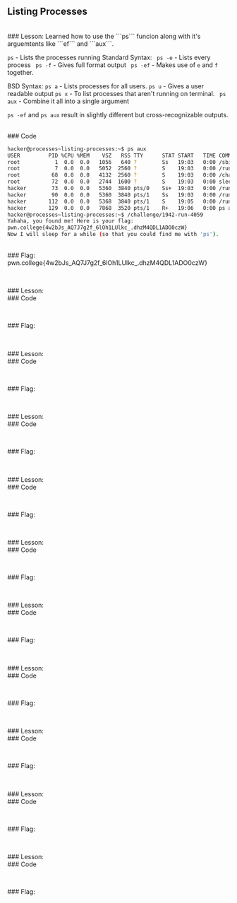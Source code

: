 ## Listing Processes

<br>
### Lesson: 
Learned how to use the ```ps``` funcion along with it's arguemtents like ```ef``` and ```aux```.

```ps``` - Lists the processes running
Standard Syntax:
``` ps -e``` - Lists every process
``` ps -f``` - Gives full format output
``` ps -ef``` - Makes use of ```e``` and ```f``` together.

BSD Syntax:
```ps a``` - Lists processes for all users.
``` ps u ``` - Gives a user readable output
``` ps x ``` - To list processes that aren't running on terminal.
``` ps aux``` - Combine it all into a single argument

```ps -ef``` and ```ps aux``` result in slightly different but cross-recognizable outputs.

<br>
### Code 

```bash
hacker@processes~listing-processes:~$ ps aux
USER         PID %CPU %MEM    VSZ   RSS TTY      STAT START   TIME COMMAND
root           1  0.0  0.0   1056   640 ?        Ss   19:03   0:00 /sbin/docker-init -- /nix/var/nix/profiles/default/bin/dojo-init /run/dojo/bin/sleep 6h
root           7  0.0  0.0   5052  2560 ?        S    19:03   0:00 /run/dojo/bin/sleep 6h
root          68  0.0  0.0   4132  2560 ?        S    19:03   0:00 /challenge/1942-run-4059
root          72  0.0  0.0   2744  1600 ?        S    19:03   0:00 sleep 6h
hacker        73  0.0  0.0   5360  3840 pts/0    Ss+  19:03   0:00 /run/dojo/bin/ssh-entrypoint
hacker        90  0.0  0.0   5360  3840 pts/1    Ss   19:03   0:00 /run/dojo/bin/ssh-entrypoint
hacker       112  0.0  0.0   5368  3840 pts/1    S    19:05   0:00 /run/dojo/bin/bash
hacker       129  0.0  0.0   7868  3520 pts/1    R+   19:06   0:00 ps aux
hacker@processes~listing-processes:~$ /challenge/1942-run-4059
Yahaha, you found me! Here is your flag:
pwn.college{4w2bJs_AQ7J7g2f_6lOh1LUlkc_.dhzM4QDL1ADO0czW}
Now I will sleep for a while (so that you could find me with 'ps').
```
<br>
### Flag: pwn.college{4w2bJs_AQ7J7g2f_6lOh1LUlkc_.dhzM4QDL1ADO0czW}

## 

<br>
### Lesson: 

<br>
### Code 

```bash

```
<br>
### Flag: 

## 

<br>
### Lesson: 

<br>
### Code 

```bash

```
<br>
### Flag: 

## 

<br>
### Lesson: 

<br>
### Code 

```bash

```
<br>
### Flag: 

## 

<br>
### Lesson: 

<br>
### Code 

```bash

```
<br>
### Flag: 

## 

<br>
### Lesson: 

<br>
### Code 

```bash

```
<br>
### Flag: 

## 

<br>
### Lesson: 

<br>
### Code 

```bash

```
<br>
### Flag: 

## 

<br>
### Lesson: 

<br>
### Code 

```bash

```
<br>
### Flag: 

## 

<br>
### Lesson: 

<br>
### Code 

```bash

```
<br>
### Flag: 

## 

<br>
### Lesson: 

<br>
### Code 

```bash

```
<br>
### Flag: 

## 

<br>
### Lesson: 

<br>
### Code 

```bash

```
<br>
### Flag: 

